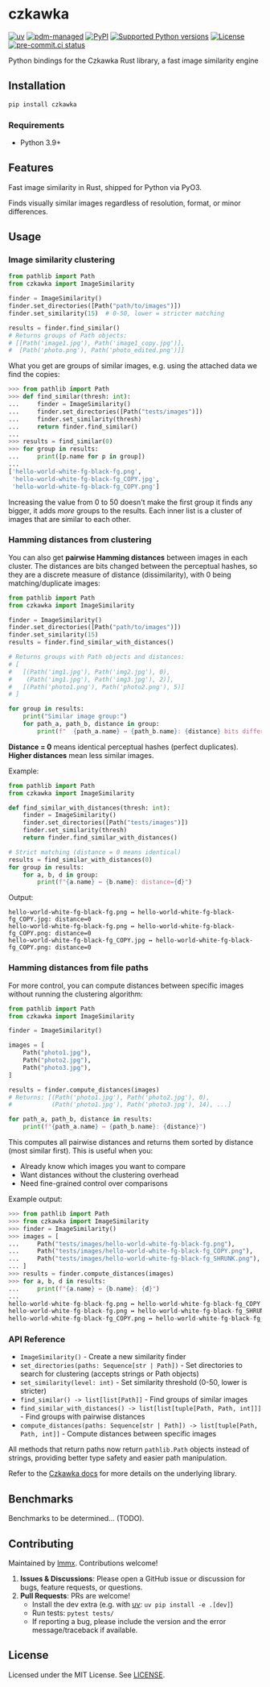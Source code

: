 # czkawka

<!-- [![downloads](https://static.pepy.tech/badge/czkawka/month)](https://pepy.tech/project/czkawka) -->
[![uv](https://img.shields.io/endpoint?url=https://raw.githubusercontent.com/astral-sh/uv/main/assets/badge/v0.json)](https://github.com/astral-sh/uv)
[![pdm-managed](https://img.shields.io/badge/pdm-managed-blueviolet)](https://pdm.fming.dev)
[![PyPI](https://img.shields.io/pypi/v/czkawka.svg)](https://pypi.org/project/czkawka)
[![Supported Python versions](https://img.shields.io/pypi/pyversions/czkawka.svg)](https://pypi.org/project/czkawka)
[![License](https://img.shields.io/pypi/l/czkawka.svg)](https://pypi.python.org/pypi/czkawka)
[![pre-commit.ci status](https://results.pre-commit.ci/badge/github/lmmx/czkawka/master.svg)](https://results.pre-commit.ci/latest/github/lmmx/czkawka/master)

Python bindings for the Czkawka Rust library, a fast image similarity engine

## Installation
```bash
pip install czkawka
```

### Requirements

- Python 3.9+

## Features

Fast image similarity in Rust, shipped for Python via PyO3.

Finds visually similar images regardless of resolution, format, or minor differences.

## Usage

### Image similarity clustering
```py
from pathlib import Path
from czkawka import ImageSimilarity

finder = ImageSimilarity()
finder.set_directories([Path("path/to/images")])
finder.set_similarity(15)  # 0-50, lower = stricter matching

results = finder.find_similar()
# Returns groups of Path objects:
# [[Path('image1.jpg'), Path('image1_copy.jpg')],
#  [Path('photo.png'), Path('photo_edited.png')]]
```

What you get are groups of similar images, e.g. using the attached data we find the copies:
```py
>>> from pathlib import Path
>>> def find_similar(thresh: int):
...     finder = ImageSimilarity()
...     finder.set_directories([Path("tests/images")])
...     finder.set_similarity(thresh)
...     return finder.find_similar()
...
>>> results = find_similar(0)
>>> for group in results:
...     print([p.name for p in group])
...
['hello-world-white-fg-black-fg.png',
 'hello-world-white-fg-black-fg_COPY.jpg',
 'hello-world-white-fg-black-fg_COPY.png']
```

Increasing the value from 0 to 50 doesn't make the first group it finds any bigger, it adds *more*
groups to the results. Each inner list is a cluster of images that are similar to each other.

### Hamming distances from clustering

You can also get **pairwise Hamming distances** between images in each cluster. The distances are bits changed between the perceptual hashes, so they are a discrete measure of distance (dissimilarity), with 0 being matching/duplicate images:
```python
from pathlib import Path
from czkawka import ImageSimilarity

finder = ImageSimilarity()
finder.set_directories([Path("path/to/images")])
finder.set_similarity(15)
results = finder.find_similar_with_distances()

# Returns groups with Path objects and distances:
# [
#   [(Path('img1.jpg'), Path('img2.jpg'), 0),
#    (Path('img1.jpg'), Path('img3.jpg'), 2)],
#   [(Path('photo1.png'), Path('photo2.png'), 5)]
# ]

for group in results:
    print("Similar image group:")
    for path_a, path_b, distance in group:
        print(f"  {path_a.name} ↔ {path_b.name}: {distance} bits different")
```

**Distance = 0** means identical perceptual hashes (perfect duplicates).
**Higher distances** mean less similar images.

Example:
```python
from pathlib import Path
from czkawka import ImageSimilarity

def find_similar_with_distances(thresh: int):
    finder = ImageSimilarity()
    finder.set_directories([Path("tests/images")])
    finder.set_similarity(thresh)
    return finder.find_similar_with_distances()

# Strict matching (distance = 0 means identical)
results = find_similar_with_distances(0)
for group in results:
    for a, b, d in group:
        print(f"{a.name} ↔ {b.name}: distance={d}")
```

Output:
```
hello-world-white-fg-black-fg.png ↔ hello-world-white-fg-black-fg_COPY.jpg: distance=0
hello-world-white-fg-black-fg.png ↔ hello-world-white-fg-black-fg_COPY.png: distance=0
hello-world-white-fg-black-fg_COPY.jpg ↔ hello-world-white-fg-black-fg_COPY.png: distance=0
```

### Hamming distances from file paths

For more control, you can compute distances between specific images without running the clustering algorithm:

```python
from pathlib import Path
from czkawka import ImageSimilarity

finder = ImageSimilarity()

images = [
    Path("photo1.jpg"),
    Path("photo2.jpg"),
    Path("photo3.jpg"),
]

results = finder.compute_distances(images)
# Returns: [(Path('photo1.jpg'), Path('photo2.jpg'), 0),
#           (Path('photo1.jpg'), Path('photo3.jpg'), 14), ...]

for path_a, path_b, distance in results:
    print(f"{path_a.name} ↔ {path_b.name}: {distance}")
```

This computes all pairwise distances and returns them sorted by distance (most similar first). This is useful when you:
- Already know which images you want to compare
- Want distances without the clustering overhead
- Need fine-grained control over comparisons

Example output:

```python
>>> from pathlib import Path
>>> from czkawka import ImageSimilarity
>>> finder = ImageSimilarity()
>>> images = [
...     Path("tests/images/hello-world-white-fg-black-fg.png"),
...     Path("tests/images/hello-world-white-fg-black-fg_COPY.png"),
...     Path("tests/images/hello-world-white-fg-black-fg_SHRUNK.png"),
... ]
>>> results = finder.compute_distances(images)
>>> for a, b, d in results:
...     print(f"{a.name} ↔ {b.name}: {d}")
...
hello-world-white-fg-black-fg.png ↔ hello-world-white-fg-black-fg_COPY.png: 0
hello-world-white-fg-black-fg.png ↔ hello-world-white-fg-black-fg_SHRUNK.png: 14
hello-world-white-fg-black-fg_COPY.png ↔ hello-world-white-fg-black-fg_SHRUNK.png: 14
```

### API Reference

- `ImageSimilarity()` - Create a new similarity finder
- `set_directories(paths: Sequence[str | Path])` - Set directories to search for clustering (accepts strings or Path objects)
- `set_similarity(level: int)` - Set similarity threshold (0-50, lower is stricter)
- `find_similar() -> list[list[Path]]` - Find groups of similar images
- `find_similar_with_distances() -> list[list[tuple[Path, Path, int]]]` - Find groups with pairwise distances
- `compute_distances(paths: Sequence[str | Path]) -> list[tuple[Path, Path, int]]` - Compute distances between specific images

All methods that return paths now return `pathlib.Path` objects instead of strings, providing better type safety and easier path manipulation.

Refer to the [Czkawka docs](https://docs.rs/czkawka_core/latest/czkawka_core/) for more details on the underlying library.

## Benchmarks

Benchmarks to be determined... (TODO).

## Contributing

Maintained by [lmmx](https://github.com/lmmx). Contributions welcome!

1. **Issues & Discussions**: Please open a GitHub issue or discussion for bugs, feature requests, or questions.
2. **Pull Requests**: PRs are welcome!
   - Install the dev extra (e.g. with [uv](https://docs.astral.sh/uv/): `uv pip install -e .[dev]`)
   - Run tests: `pytest tests/`
   - If reporting a bug, please include the version and the error message/traceback if available.

## License

Licensed under the MIT License. See [LICENSE](https://github.com/lmmx/czkawka/blob/master/LICENSE).
